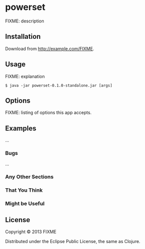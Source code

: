 # powerset

FIXME: description

## Installation

Download from http://example.com/FIXME.

## Usage

FIXME: explanation

    $ java -jar powerset-0.1.0-standalone.jar [args]

## Options

FIXME: listing of options this app accepts.

## Examples

...

### Bugs

...

### Any Other Sections
### That You Think
### Might be Useful

## License

Copyright © 2013 FIXME

Distributed under the Eclipse Public License, the same as Clojure.
